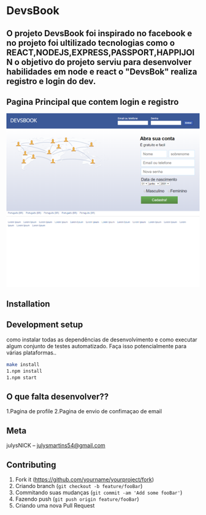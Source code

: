 # DevsBook
## O projeto DevsBook foi inspirado no facebook e no projeto foi ultilizado tecnologias como  o REACT,NODEJS,EXPRESS,PASSPORT,HAPPIJOIN  o objetivo do projeto serviu para desenvolver habilidades em node e react o "DevsBok" realiza  registro e  login do dev.

## Pagina Principal que contem login e registro
![](GITHUBIMG/localhost_3000_.png)

## Installation

## Development setup

como instalar todas as dependências de desenvolvimento e como executar algum conjunto de testes automatizado. Faça isso potencialmente para várias plataformas..

```sh
make install
1.npm install
1.npm start
```
## O que falta desenvolver??
1.Pagina de profile
2.Pagina de envio de confimaçao de email

## Meta

julysNICK – julysmartins54@gmail.com


## Contributing

1. Fork it (<https://github.com/yourname/yourproject/fork>)
2. Criando  branch (`git checkout -b feature/fooBar`)
3. Commitando suas mudanças (`git commit -am 'Add some fooBar'`)
4. Fazendo push (`git push origin feature/fooBar`)
5. Criando uma nova Pull Request
